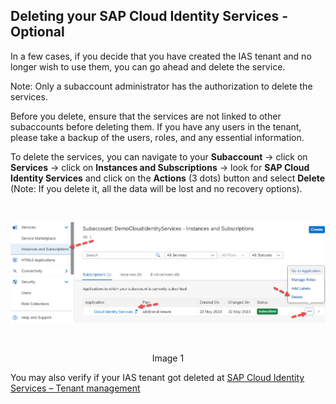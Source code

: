 ## Deleting your SAP Cloud Identity Services - Optional 

In a few cases, if you decide that you have created the IAS tenant and no longer wish to use them, you can go ahead and delete the service.  

Note: Only a subaccount administrator has the authorization to delete the services.  

Before you delete, ensure that the services are not linked to other subaccounts before deleting them. If you have any users in the tenant, please take a backup of the users, roles, and any essential information.  

To delete the services, you can navigate to your **Subaccount** -> click on **Services** -> click on **Instances and Subscriptions** -> look for **SAP Cloud Identity Services** and click on the **Actions** (3 dots) button and select **Delete** (Note: If you delete it, all the data will be lost and no recovery options).

<br>
<p align="center"> 
<img src="images/3.10_DeleteService.png"> 
</p>
<br>
<p align="center" <b>Image 1</b> </p>

You may also verify if your IAS tenant got deleted at [SAP Cloud Identity Services – Tenant management](https://help.sap.com/docs/identity-authentication/identity-authentication/viewing-assigned-tenants-and-administrators)
